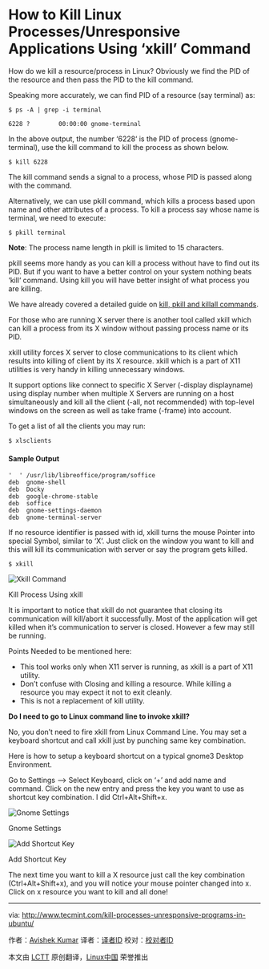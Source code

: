 How to Kill Linux Processes/Unresponsive Applications Using ‘xkill’ Command
================================================================================
How do we kill a resource/process in Linux? Obviously we find the PID of the resource and then pass the PID to the kill command.

Speaking more accurately, we can find PID of a resource (say terminal) as:

    $ ps -A | grep -i terminal
    
    6228 ?        00:00:00 gnome-terminal

In the above output, the number ‘6228‘ is the PID of process (gnome-terminal), use the kill command to kill the process as shown below.

    $ kill 6228

The kill command sends a signal to a process, whose PID is passed along with the command.

Alternatively, we can use pkill command, which kills a process based upon name and other attributes of a process. To kill a process say whose name is terminal, we need to execute:

    $ pkill terminal

**Note**: The process name length in pkill is limited to 15 characters.

pkill seems more handy as you can kill a process without have to find out its PID. But if you want to have a better control on your system nothing beats ‘kill‘ command. Using kill you will have better insight of what process you are killing.

We have already covered a detailed guide on [kill, pkill and killall commands][1].

For those who are running X server there is another tool called xkill which can kill a process from its X window without passing process name or its PID.

xkill utility forces X server to close communications to its client which results into killing of client by its X resource. xkill which is a part of X11 utilities is very handy in killing unnecessary windows.

It support options like connect to specific X Server (-display displayname) using display number when multiple X Servers are running on a host simultaneously and kill all the client (-all, not recommended) with top-level windows on the screen as well as take frame (-frame) into account.

To get a list of all the clients you may run:

    $ xlsclients

#### Sample Output ####

    '  ' /usr/lib/libreoffice/program/soffice
    deb  gnome-shell
    deb  Docky
    deb  google-chrome-stable
    deb  soffice
    deb  gnome-settings-daemon
    deb  gnome-terminal-server

If no resource identifier is passed with id, xkill turns the mouse Pointer into special Symbol, similar to ‘X‘. Just click on the window you want to kill and this will kill its communication with server or say the program gets killed.

    $ xkill

![Xkill Command](http://www.tecmint.com/wp-content/uploads/2015/05/Xkill.png)

Kill Process Using xkill

It is important to notice that xkill do not guarantee that closing its communication will kill/abort it successfully. Most of the application will get killed when it’s communication to server is closed. However a few may still be running.

Points Needed to be mentioned here:

- This tool works only when X11 server is running, as xkill is a part of X11 utility.
- Don’t confuse with Closing and killing a resource. While killing a resource you may expect it not to exit cleanly.
- This is not a replacement of kill utility.

**Do I need to go to Linux command line to invoke xkill?**

No, you don’t need to fire xkill from Linux Command Line. You may set a keyboard shortcut and call xkill just by punching same key combination.

Here is how to setup a keyboard shortcut on a typical gnome3 Desktop Environment.

Go to Settings –> Select Keyboard, click on ‘+’ and add name and command. Click on the new entry and press the key you want to use as shortcut key combination. I did Ctrl+Alt+Shift+x.

![Gnome Settings](http://www.tecmint.com/wp-content/uploads/2015/05/22.png)

Gnome Settings

![Add Shortcut Key](http://www.tecmint.com/wp-content/uploads/2015/05/31.png)

Add Shortcut Key

The next time you want to kill a X resource just call the key combination (Ctrl+Alt+Shift+x), and you will notice your mouse pointer changed into x. Click on x resource you want to kill and all done!

--------------------------------------------------------------------------------

via: http://www.tecmint.com/kill-processes-unresponsive-programs-in-ubuntu/

作者：[Avishek Kumar][a]
译者：[译者ID](https://github.com/译者ID)
校对：[校对者ID](https://github.com/校对者ID)

本文由 [LCTT](https://github.com/LCTT/TranslateProject) 原创翻译，[Linux中国](https://linux.cn/) 荣誉推出

[a]:http://www.tecmint.com/author/avishek/
[1]:http://www.tecmint.com/how-to-kill-a-process-in-linux/
